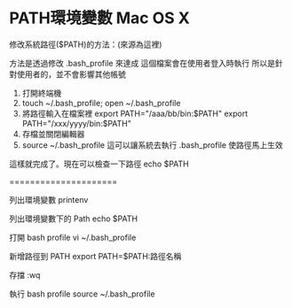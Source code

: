 # PATH環境變數 Mac OS X

修改系統路徑($PATH)的方法：(來源為這裡)

方法是透過修改 .bash_profile 來達成
這個檔案會在使用者登入時執行
所以是針對使用者的，並不會影響其他帳號

1. 打開終端機
2. touch ~/.bash_profile; open ~/.bash_profile
3. 將路徑輸入在檔案裡
export PATH="/aaa/bb/bin:$PATH"
export PATH="/xxx/yyyy/bin:$PATH"
4. 存檔並關閉編輯器
5. source ~/.bash_profile 
這可以讓系統去執行 .bash_profile 使路徑馬上生效

這樣就完成了。現在可以檢查一下路徑
echo $PATH

=====================

列出環境變數
printenv

列出環境變數下的 Path
echo $PATH

打開 bash profile
vi ~/.bash_profile

新增路徑到 PATH
export PATH=$PATH:路徑名稱

存擋
:wq

執行 bash profile
source ~/.bash_profile
